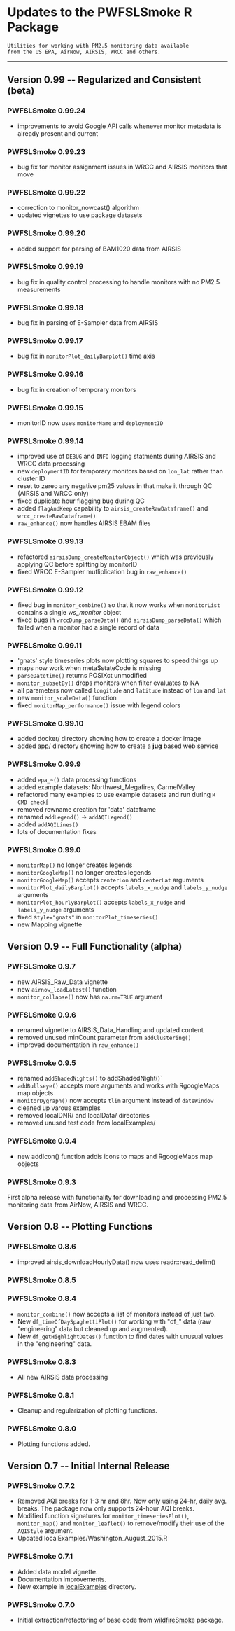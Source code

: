 # Updates to the PWFSLSmoke R Package

```
Utilities for working with PM2.5 monitoring data available
from the US EPA, AirNow, AIRSIS, WRCC and others.
```

----

## Version 0.99 -- Regularized and Consistent (beta)

### PWFSLSmoke 0.99.24

 * improvements to avoid Google API calls whenever monitor metadata is already present and current

### PWFSLSmoke 0.99.23

 * bug fix for monitor assignment issues in WRCC and AIRSIS monitors that move

### PWFSLSmoke 0.99.22

 * correction to monitor_nowcast() algorithm
 * updated vignettes to use package datasets

### PWFSLSmoke 0.99.20

 * added support for parsing of BAM1020 data from AIRSIS

### PWFSLSmoke 0.99.19

 * bug fix in quality control processing to handle monitors with no PM2.5 measurements

### PWFSLSmoke 0.99.18

 * bug fix in parsing of E-Sampler data from AIRSIS

### PWFSLSmoke 0.99.17

 * bug fix in `monitorPlot_dailyBarplot()` time axis

### PWFSLSmoke 0.99.16

 * bug fix in creation of temporary monitors

### PWFSLSmoke 0.99.15

 * monitorID now uses `monitorName` and `deploymentID`

### PWFSLSmoke 0.99.14

 * improved use of `DEBUG` and `INFO` logging statments during AIRSIS and WRCC data processing
 * new `deploymentID` for temporary monitors based on `lon_lat` rather than cluster ID
 * reset to zereo any negative pm25 values in that make it through QC (AIRSIS and WRCC only)
 * fixed duplicate hour flagging bug during QC
 * added `flagAndKeep` capability to `airsis_createRawDataframe()` and `wrcc_createRawDataframe()`
 * `raw_enhance()` now handles AIRSIS EBAM files

### PWFSLSmoke 0.99.13

 * refactored `airsisDump_createMonitorObject()` which was previously applying QC before splitting by monitorID
 * fixed WRCC E-Sampler mutliplication bug in `raw_enhance()`

### PWFSLSmoke 0.99.12

 * fixed bug in `monitor_combine()` so that it now works when `monitorList` contains a single *ws_monitor* object
 * fixed bugs in `wrccDump_parseData()` and `airsisDump_parseData()` which failed when a monitor had a single record of data

### PWFSLSmoke 0.99.11

 * 'gnats' style timeseries plots now plotting squares to speed things up
 * maps now work when meta$stateCode is missing
 * `parseDatetime()` returns POSIXct unmodified
 * `monitor_subsetBy()` drops monitors when filter evaluates to NA
 * all parameters now called `longitude` and `latitude` instead of `lon` and `lat`
 * new `monitor_scaleData()` function
 * fixed `monitorMap_performance()` issue with legend colors
 
### PWFSLSmoke 0.99.10

 * added docker/ directory showing how to create a docker image
 * added app/ directory showing how to create a **jug** based web service

### PWFSLSmoke 0.99.9

 * added `epa_~()` data processing functions
 * added example datasets: Northwest_Megafires, CarmelValley
 * refactored many examples to use example datasets and run during `R CMD check`[
 * removed rowname creation for 'data' dataframe
 * renamed `addLegend()` -> `addAQILegend()`
 * added `addAQILines()`
 * lots of documentation fixes

### PWFSLSmoke 0.99.0

 * `monitorMap()` no longer creates legends
 * `monitorGoogleMap()` no longer creates legends
 * `monitorGoogleMap()` accepts `centerLon` and `centerLat` arguments
 * `monitorPlot_dailyBarplot()` accepts `labels_x_nudge` and `labels_y_nudge` arguments
 * `monitorPlot_hourlyBarplot()` accepts `labels_x_nudge` and `labels_y_nudge` arguments
 * fixed s`tyle="gnats"` in `monitorPlot_timeseries()`
 * new Mapping vignette


## Version 0.9 -- Full Functionality (alpha)

### PWFSLSmoke 0.9.7

 * new AIRSIS_Raw_Data vignette
 * new `airnow_loadLatest()` function
 * `monitor_collapse()` now has `na.rm=TRUE` argument

### PWFSLSmoke 0.9.6

 * renamed vignette to AIRSIS_Data_Handling and updated content
 * removed unused minCount parameter from `addClustering()`
 * improved documentation in `raw_enhance()`

### PWFSLSmoke 0.9.5

 * renamed `addShadedNights()` to addShadedNight()`
 * `addBullseye()` accepts more arguments and works with RgoogleMaps map objects
 * `monitorDygraph()` now accepts `tlim` argument instead of `dateWindow`
 * cleaned up varous examples
 * removed localDNR/ and localData/ directories
 * removed unused test code from localExamples/

### PWFSLSmoke 0.9.4

 * new addIcon() function addis icons to maps and RgoogleMaps map objects

### PWFSLSmoke 0.9.3

First alpha release with functionality for downloading and processing PM2.5 monitoring
data from AirNow, AIRSIS and WRCC.


## Version 0.8 -- Plotting Functions

### PWFSLSmoke 0.8.6

 * improved airsis_downloadHourlyData() now uses readr::read_delim() 

### PWFSLSmoke 0.8.5

### PWFSLSmoke 0.8.4

 * `monitor_combine()` now accepts a list of monitors instead of just two.
 * New `df_timeOfDaySpaghettiPlot()` for working with "df_" data (raw "engineering" data but cleaned up and augmented).
 * New `df_getHighlightDates()` function to find dates with unusual values in the "engineering" data.

### PWFSLSmoke 0.8.3

 * All new AIRSIS data processing

### PWFSLSmoke 0.8.1

 * Cleanup and regularization of plotting functions.

### PWFSLSmoke 0.8.0

 * Plotting functions added.


## Version 0.7 -- Initial Internal Release

### PWFSLSmoke 0.7.2

 * Removed AQI breaks for 1-3 hr and 8hr. Now only using 24-hr, daily avg. breaks. The package now only supports 24-hour AQI breaks.
 * Modified function signatures for `monitor_timeseriesPlot()`, `monitor_map()` and `monitor_leaflet()` to remove/modify their use of the `AQIStyle` argument.
 * Updated localExamples/Washington_August_2015.R

### PWFSLSmoke 0.7.1

 * Added data model vignette.
 * Documentation improvements.
 * New example in [localExamples](https://github.com/MazamaScience/PWFSLSmoke/tree/master/localExamples) directory.
 
### PWFSLSmoke 0.7.0

 * Initial extraction/refactoring of base code from [wildfireSmoke](https://github.com/MazamaScience/wildfireSmoke) package.
